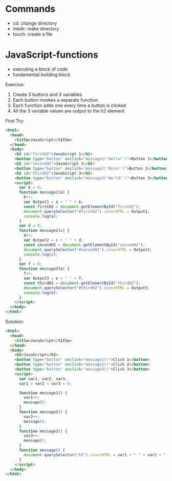 # Commands

- cd: change directory
- mkdir: make directory
- touch: create a file

# JavaScript-functions

- executing a block of code
- fundamental building block

Exercise:

1. Create 3 buttons and 3 variables
2. Each button invokes a separate function
3. Each function adds one every time a button is clicked
4. All the 3 variable values are output to the h2 element

First Try:

```html
<html>
  <head>
    <title>JavaScript</title>
  </head>
  <body>
    <h2 id="firstH2">JavaScript 1</h2>
    <button type="button" onclick="message1('Hello!')">Button 1</button>
    <h2 id="secondH2">JavaScript 2</h2>
    <button type="button" onclick="message2('Nice!')">Button 2</button>
    <h2 id="thirdH2">JavaScript 3</h2>
    <button type="button" onclick="message3('World!')">Button 3</button>
    <script>
      var b = 0;
      function message1(a) {
        b++;
        var Output1 = a + " " + b;
        const firstH2 = document.getElementById("firstH2");
        document.querySelector("#firstH2").innerHTML = Output1;
        console.log(a);
      }
      var d = 0;
      function message2(c) {
        d++;
        var Output2 = c + " " + d;
        const secondH2 = document.getElementById("secondH2");
        document.querySelector("#secondH2").innerHTML = Output2;
        console.log(c);
      }
      var f = 0;
      function message3(e) {
        f++;
        var Output3 = e + " " + f;
        const thirdH2 = document.getElementById("thirdH2");
        document.querySelector("#thirdH2").innerHTML = Output3;
        console.log(e);
      }
    </script>
  </body>
</html>
```

Solution:

```html
<html>
  <head>
    <title>JavaScript</title>
  </head>
  <body>
    <h2>JavaScript</h2>
    <button type="button" onclick="message1()">Click 1</button>
    <button type="button" onclick="message2()">Click 2</button>
    <button type="button" onclick="message3()">Click 3</button>
    <script>
      var var1, var2, var3;
      var1 = var2 = var3 = 0;

      function message1() {
        var1++;
        message();
      }
      function message2() {
        var2++;
        message();
      }
      function message3() {
        var3++;
        message();
      }
      function message() {
        document.querySelector("h2").innerHTML = var1 + " " + var2 + " " + var3;
      }
    </script>
  </body>
</html>
```
